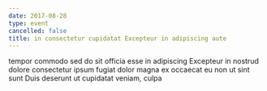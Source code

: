 ```yaml
---
date: 2017-08-28
type: event
cancelled: false
title: in consectetur cupidatat Excepteur in adipiscing aute
---
```

tempor commodo sed do sit officia esse in adipiscing Excepteur in nostrud dolore consectetur ipsum fugiat dolor magna ex occaecat eu non ut sint sunt Duis deserunt ut cupidatat veniam, culpa